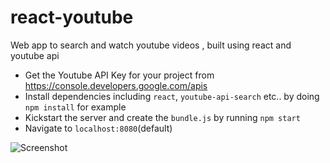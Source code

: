 # react-youtube  
Web app to search and watch youtube videos , built using react and youtube api  
  
* Get the Youtube API Key for your project from https://console.developers.google.com/apis  
* Install dependencies including `react`, `youtube-api-search` etc.. by doing `npm install` for example  
* Kickstart the server and create the `bundle.js` by running `npm start`
* Navigate to `localhost:8080`(default)  
  
![Screenshot](https://image.ibb.co/hNCvvm/Capture.jpg "Start typing on the search bar for results")  
